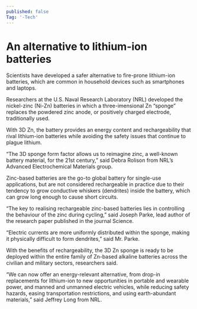 ```yaml
---
published: false
Tag: '-Tech'
---
```


# An alternative to lithium-ion batteries


Scientists have developed a safer alternative to fire-prone lithium-ion batteries, which are common in household devices such as smartphones and laptops.

Researchers at the U.S. Naval Research Laboratory (NRL) developed the nickel-zinc (Ni-Zn) batteries in which a three-imensional Zn “sponge” replaces the powdered zinc anode, or positively charged electrode, traditionally used.

With 3D Zn, the battery provides an energy content and rechargeability that rival lithium-ion batteries while avoiding the safety issues that continue to plague lithium.

“The 3D sponge form factor allows us to reimagine zinc, a well-known battery material, for the 21st century,” said Debra Rolison from NRL’s Advanced Electrochemical Materials group.

Zinc-based batteries are the go-to global battery for single-use applications, but are not considered rechargeable in practice due to their tendency to grow conductive whiskers (dendrites) inside the battery, which can grow long enough to cause short circuits.

“The key to realising rechargeable zinc-based batteries lies in controlling the behaviour of the zinc during cycling,” said Joseph Parke, lead author of the research paper published in the journal Science.

“Electric currents are more uniformly distributed within the sponge, making it physically difficult to form dendrites,” said Mr. Parke.

With the benefits of rechargeability, the 3D Zn sponge is ready to be deployed within the entire family of Zn-based alkaline batteries across the civilian and military sectors, researchers said.

“We can now offer an energy-relevant alternative, from drop-in replacements for lithium-ion to new opportunities in portable and wearable power, and manned and unmanned electric vehicles, while reducing safety hazards, easing transportation restrictions, and using earth-abundant materials,” said Jeffrey Long from NRL.